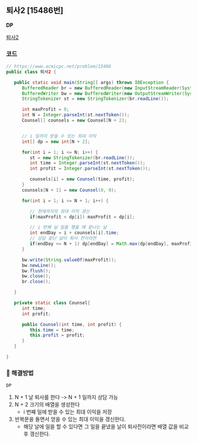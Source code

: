 ## 퇴사2 [15486번]

**DP**

[퇴사2](https://www.acmicpc.net/problem/15486)

### 코드
```java
// https://www.acmicpc.net/problem/15486
public class 퇴사2 {

   public static void main(String[] args) throws IOException {
      BufferedReader br = new BufferedReader(new InputStreamReader(System.in));
      BufferedWriter bw = new BufferedWriter(new OutputStreamWriter(System.out));
      StringTokenizer st = new StringTokenizer(br.readLine());

      int maxProfit = 0;
      int N = Integer.parseInt(st.nextToken());
      Counsel[] counsels = new Counsel[N + 2];


      // i 일까지 받을 수 있는 최대 이익
      int[] dp = new int[N + 2];

      for(int i = 1; i <= N; i++) {
         st = new StringTokenizer(br.readLine());
         int time = Integer.parseInt(st.nextToken());
         int profit = Integer.parseInt(st.nextToken());

         counsels[i] = new Counsel(time, profit);
      }
      counsels[N + 1] = new Counsel(0, 0);

      for(int i = 1; i <= N + 1; i++) {

         // 현재까지의 최대 이익 갱신
         if(maxProfit < dp[i]) maxProfit = dp[i];

         // i 번째 날 일을 했을 때 끝나는 날
         int endDay = i + counsels[i].time;
         // 상담 끝난 날이 퇴사 전이라면
         if(endDay <= N + 1) dp[endDay] = Math.max(dp[endDay], maxProfit + counsels[i].profit);
      }

      bw.write(String.valueOf(maxProfit));
      bw.newLine();
      bw.flush();
      bw.close();
      br.close();

   }

   private static class Counsel{
      int time;
      int profit;

      public Counsel(int time, int profit) {
         this.time = time;
         this.profit = profit;
      }
   }

}
```

### 📖 해결방법

`DP`  

1. N + 1 날 퇴사를 한다 -> N + 1 일까지 상담 가능
2. N + 2 크기의 배열을 생성한다
   - i 번째 일에 받을 수 있는 최대 이익을 저장
3. 반복문을 돌면서 얻을 수 있는 최대 이익을 갱신한다.
   - 해당 날에 일을 할 수 있다면 그 일을 끝냈을 날이 퇴사전이라면 배열 값을 비교 후 갱신한다.

